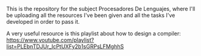 This is the repository for the subject Procesadores De Lenguajes, where I'll be uploading all the resources I've been given and all the tasks I've developed in order to pass it.

A very useful resource is this playlist about how to design a compiler: https://www.youtube.com/playlist?list=PLEbnTDJUr_IcPtUXFy2b1sGRPsLFMghhS

